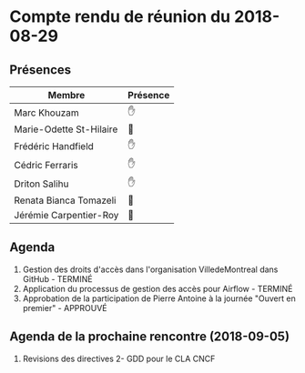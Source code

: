 # Compte rendu de réunion du 2018-08-29

## Présences
Membre|Présence
-------|--------
Marc Khouzam | &#x270B;
Marie-Odette St-Hilaire | &#x1F464;
Frédéric Handfield | &#x270B;
Cédric Ferraris | &#x270B;
Driton Salihu | &#x270B;
Renata Bianca Tomazeli | &#x1F464;
Jérémie Carpentier-Roy | &#x1F464;


## Agenda
1. Gestion des droits d'accès dans l'organisation VilledeMontreal dans GitHub - TERMINÉ
2. Application du processus de gestion des accès pour Airflow - TERMINÉ
3. Approbation de la participation de Pierre Antoine à la journée "Ouvert en premier" - APPROUVÉ

## Agenda de la prochaine rencontre (2018-09-05)
1. Revisions des directives
2- GDD pour le CLA CNCF

